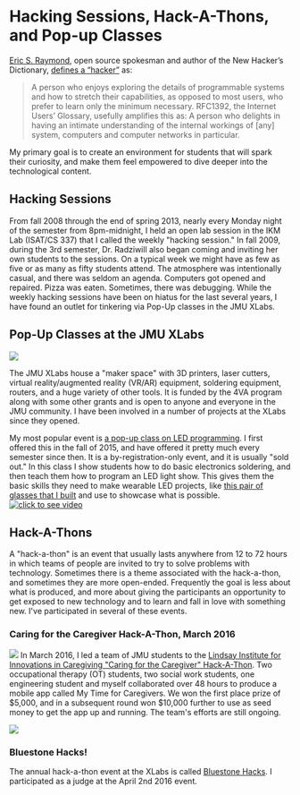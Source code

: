 # Hacking Sessions, Hack-A-Thons, and Pop-up Classes

[Eric S. Raymond](http://catb.org/~esr/), open source spokesman and author of the New Hacker’s Dictionary, [defines a “hacker”](http://www.catb.org/jargon/html/H/hacker.html) as:

> A person who enjoys exploring the details of programmable systems and how to stretch their capabilities, as opposed to most users, who prefer to learn only the minimum necessary. RFC1392, the Internet Users’ Glossary, usefully amplifies this as: A person who delights in having an intimate understanding of the internal workings of [any] system, computers and computer networks in particular.

My primary goal is to create an environment for students that will spark their curiosity, and make them feel empowered to dive deeper into the technological content.

## Hacking Sessions

From fall 2008 through the end of spring 2013, nearly every Monday night of the semester from 8pm-midnight, I held an open lab session in the IKM Lab (ISAT/CS 337) that I called the weekly "hacking session." In fall 2009, during the 3rd semester, Dr. Radziwill also began coming and inviting her own students to the sessions. On a typical week we might have as few as five or as many as fifty students attend. The atmosphere was intentionally casual, and there was seldom an agenda. Computers got opened and repaired. Pizza was eaten. Sometimes, there was debugging. While the weekly hacking sessions have been on hiatus for the last several years, I have found an outlet for tinkering via Pop-Up classes in the JMU XLabs.

## Pop-Up Classes at the JMU XLabs

[![](https://jmuxlabs.org/wp-content/uploads/2015/07/Final-Iteration.png)](https://jmuxlabs.org/)

The JMU XLabs house a "maker space" with 3D printers, laser cutters, virtual reality/augmented reality (VR/AR) equipment, soldering equipment, routers, and a huge variety of other tools. It is funded by the 4VA program along with some other grants and is open to anyone and everyone in the JMU community. I have been involved in a number of projects at the XLabs since they opened.

My most popular event is [a pop-up class on LED programming](https://jmuxlabs.org/event/pop-up-class-led-programming-730-900/?instance_id=3316). I first offered this in the fall of 2015, and have offered it pretty much every semester since then. It is a by-registration-only event, and it is usually "sold out." In this class I show students how to do basic electronics soldering, and then teach them how to program an LED light show. This gives them the basic skills they need to make wearable LED projects, like [this pair of glasses that I built](https://youtu.be/LFkxp1g6Z2o) and use to showcase what is possible.
[![click to see video](https://www.youtube.com/upload_thumbnail?v=LFkxp1g6Z2o&t=hqdefault&ts=1505170314301)](https://youtu.be/LFkxp1g6Z2o)

## Hack-A-Thons

A "hack-a-thon" is an event that usually lasts anywhere from 12 to 72 hours in which teams of people are invited to try to solve problems with technology. Sometimes there is a theme associated with the hack-a-thon, and sometimes they are more open-ended. Frequently the goal is less about what is produced, and more about giving the participants an opportunity to get exposed to new technology and to learn and fall in love with something new. I've participated in several of these events.

### Caring for the Caregiver Hack-A-Thon, March 2016

![](https://i2.wp.com/mytime4caregivers.com/wp-content/uploads/2016/09/Hack-2016-JMU-Victory.jpg?ssl=1)
In March 2016, I led a team of JMU students to the [Lindsay Institute for Innovations in Caregiving "Caring for the Caregiver" Hack-A-Thon](http://caregivinginnovations.org/caring-caregiver-hack). Two occupational therapy (OT) students, two social work students, one engineering student and myself collaborated over 48 hours to produce a mobile app called My Time for Caregivers. We won the first place prize of $5,000, and in a subsequent round won $10,000 further to use as seed money to get the app up and running. The team's efforts are still ongoing.

[![](https://mytime4caregivers.com/wp-content/uploads/2016/09/mt4c_logo.png)](https://mytime4caregivers.com/)

### Bluestone Hacks!

The annual hack-a-thon event at the XLabs is called [Bluestone Hacks](https://jmuxlabs.org/event/bluestone-hacks/). I participated as a judge at the April 2nd 2016 event.